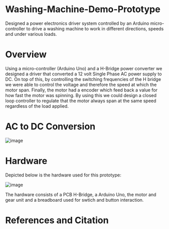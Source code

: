 # Washing-Machine-Demo-Prototype

Designed a power electronics driver system controlled by an Arduino micro-controller to drive a washing machine to work in different directions, speeds and under various loads.

# Overview
Using a micro-controller (Arduino Uno) and a H-Bridge power converter we designed a driver that converted a 12 volt Single Phase AC power supply to DC. On top of this, by controlling the switching frequencies of the H bridge we were able to control the voltage and therefore the speed at which the motor span. Finally, the motor had a encoder which feed back a value for how fast the motor was spinning. By using this we could design a closed loop controller to regulate that the motor always span at the same speed regardless of the load applied.

# AC to DC Conversion

![image](https://user-images.githubusercontent.com/58684645/168007908-db8e6ee4-f8d7-467d-ab16-7c0bb3c95dd0.png)


# Hardware

Depicted below is the hardware used for this prototype:

![image](https://user-images.githubusercontent.com/58684645/168006645-29df2934-606f-4524-9891-7fcc55377fe1.png)

The hardware consists of a PCB H-Bridge, a Arduino Uno, the motor and gear unit and a breadboard used for swtich and button interaction.




# References and Citation
